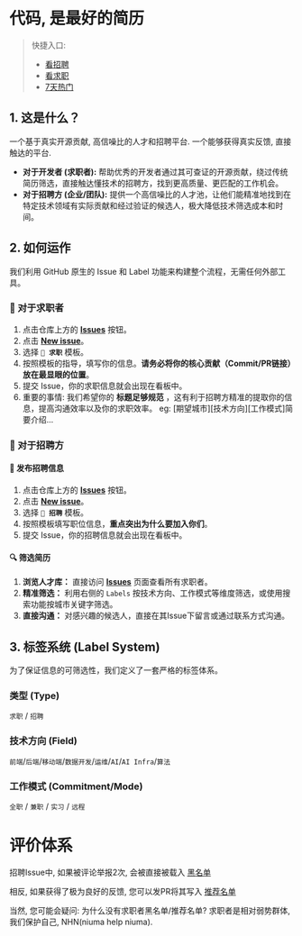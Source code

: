 # 代码, 是最好的简历

> 快捷入口:
> 
>  * [看招聘](https://github.com/TokenRollAI/talent-hub-cn/issues?q=is%3Aissue%20state%3Aopen%20label%3A%2B%E6%8B%9B%E8%81%98%20sort%3Aupdated-asc)
>  * [看求职](https://github.com/TokenRollAI/talent-hub-cn/issues?q=is%3Aissue%20state%3Aopen%20label%3A%2B%E6%B1%82%E8%81%8C%20sort%3Aupdated-asc)
> * [7天热门](https://github.com/TokenRollAI/talent-hub-cn/issues?q=is%3Aissue%20state%3Aopen%20sort%3Acomments-desc%20AND%20created%3A%3E%40today-1w)


## 1. 这是什么？

一个基于真实开源贡献, 高信噪比的人才和招聘平台. 一个能够获得真实反馈, 直接触达的平台.

*   **对于开发者 (求职者):** 帮助优秀的开发者通过其可查证的开源贡献，绕过传统简历筛选，直接触达懂技术的招聘方，找到更高质量、更匹配的工作机会。
*   **对于招聘方 (企业/团队):** 提供一个高信噪比的人才池，让他们能精准地找到在特定技术领域有实际贡献和经过验证的候选人，极大降低技术筛选成本和时间。

## 2. 如何运作

我们利用 GitHub 原生的 Issue 和 Label 功能来构建整个流程，无需任何外部工具。

### 🙋 对于求职者

1.  点击仓库上方的 **[Issues](https://github.com/TokenRollAI/talent-hub-cn/issues)** 按钮。
2.  点击 **[New issue](https://github.com/TokenRollAI/talent-hub-cn/issues/new/choose)**。
3.  选择 **`🚀 求职`** 模板。
4.  按照模板的指导，填写你的信息。**请务必将你的核心贡献（Commit/PR链接）放在最显眼的位置**。
5.  提交 Issue，你的求职信息就会出现在看板中。
6.  重要的事情: 我们希望你的 **标题足够规范** ，这有利于招聘方精准的提取你的信息，提高沟通效率以及你的求职效率。
    eg: [期望城市][技术方向][工作模式]简要介绍...

### 🏢 对于招聘方

#### 📝 发布招聘信息
1.  点击仓库上方的 **[Issues](https://github.com/TokenRollAI/talent-hub-cn/issues)** 按钮。
2.  点击 **[New issue](https://github.com/TokenRollAI/talent-hub-cn/issues/new/choose)**。
3.  选择 **`🏢 招聘`** 模板。
4.  按照模板填写职位信息，**重点突出为什么要加入你们**。
5.  提交 Issue，你的招聘信息就会出现在看板中。

#### 🔍 筛选简历
1.  **浏览人才库：** 直接访问 **[Issues](https://github.com/TokenRollAI/talent-hub-cn/issues)** 页面查看所有求职者。
2.  **精准筛选：** 利用右侧的 `Labels` 按技术方向、工作模式等维度筛选，或使用搜索功能按城市关键字筛选。
3.  **直接沟通：** 对感兴趣的候选人，直接在其Issue下留言或通过联系方式沟通。

## 3. 标签系统 (Label System)

为了保证信息的可筛选性，我们定义了一套严格的标签体系。

### 类型 (Type)

`求职` / `招聘`

### 技术方向 (Field)

`前端`/`后端`/`移动端`/`数据开发`/`运维`/`AI`/`AI Infra`/`算法`

### 工作模式 (Commitment/Mode)

`全职` / `兼职` / `实习` / `远程`


# 评价体系

招聘Issue中, 如果被评论举报2次, 会被直接被载入 [黑名单](./fuck.md)

相反, 如果获得了极为良好的反馈, 您可以发PR将其写入 [推荐名单](./great.md)

当然, 您可能会疑问: 为什么没有求职者黑名单/推荐名单? 求职者是相对弱势群体, 我们保护自己, NHN(niuma help niuma).